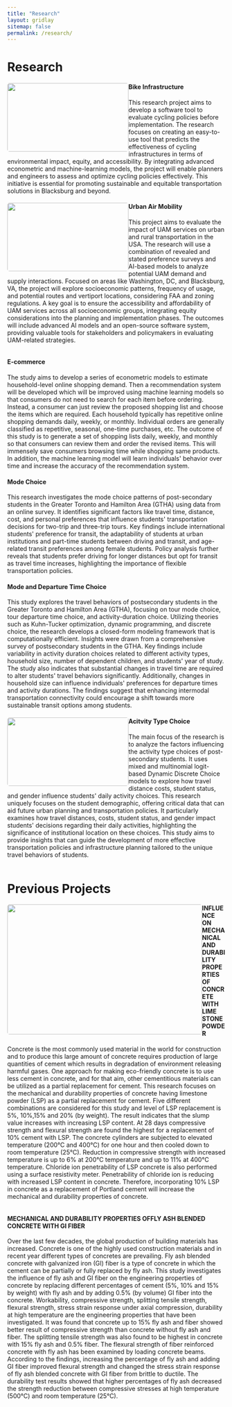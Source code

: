 ```yaml
---
title: "Research"
layout: gridlay
sitemap: false
permalink: /research/
---
```


# Research

<div class="rowl1">
  <img src="{{ site.url }}{{ site.baseurl }}/gifs/bi.gif" class="img-responsive" style="float: left; border-radius: 5px; width: 280px; height: 158px" />
  <h4>Bike Infrastructure</h4>

 This research project aims to develop a software tool to evaluate cycling policies before implementation. The research focuses on creating an easy-to-use tool that predicts the effectiveness of cycling infrastructures in terms of environmental impact, equity, and accessibility. By integrating advanced econometric and machine-learning models, the project will enable planners and engineers to assess and optimize cycling policies effectively. This initiative is essential for promoting sustainable and equitable transportation solutions in Blacksburg and beyond.




<div class="rowl1">
  <img src="{{ site.url }}{{ site.baseurl }}/gifs/uam.gif" class="img-responsive" style="float: left; border-radius: 5px; width: 280px; height: 158px" />
  <h4>Urban Air Mobility</h4>

This project aims to evaluate the impact of UAM services on urban and rural transportation in the USA. The research will use a combination of revealed and stated preference surveys and AI-based models to analyze potential UAM demand and supply interactions. Focused on areas like Washington, DC, and Blacksburg, VA, the project will explore socioeconomic patterns, frequency of usage, and potential routes and vertiport locations, considering FAA and zoning regulations. A key goal is to ensure the accessibility and affordability of UAM services across all socioeconomic groups, integrating equity considerations into the planning and implementation phases. The outcomes will include advanced AI models and an open-source software system, providing valuable tools for stakeholders and policymakers in evaluating UAM-related strategies.

  <ul style="overflow: hidden">
  </ul>
</div>





<div class="rowl1">

<h4>E-commerce</h4>

 The study aims to develop a series of econometric models to estimate household-level online shopping demand. Then a recommendation system will be developed which will be improved using machine learning models so that consumers do not need to search for each item before ordering. Instead, a consumer can just review the proposed shopping list and choose the items which are required. Each household typically has repetitive online shopping demands daily, weekly, or monthly. Individual orders are generally classified as repetitive, seasonal, one-time purchases, etc. The outcome of this study is to generate a set of shopping lists daily, weekly, and monthly so that consumers can review them and order the revised items. This will immensely save consumers browsing time while shopping same products. In addition, the machine learning model will learn individuals' behavior over time and increase the accuracy of the recommendation system.




<div class="rowl1">

<h4>Mode Choice</h4>

 This research investigates the mode choice patterns of post-secondary students in the Greater Toronto and Hamilton Area (GTHA) using data from an online survey. It identifies significant factors like travel time, distance, cost, and personal preferences that influence students' transportation decisions for two-trip and three-trip tours. Key findings include international students' preference for transit, the adaptability of students at urban institutions and part-time students between driving and transit, and age-related transit preferences among female students. Policy analysis further reveals that students prefer driving for longer distances but opt for transit as travel time increases, highlighting the importance of flexible transportation policies.





<div class="rowl1">

<h4>Mode and Departure Time Choice</h4>

This study explores the travel behaviors of postsecondary students in the Greater Toronto and Hamilton Area (GTHA), focusing on tour mode choice, tour departure time choice, and activity-duration choice. Utilizing theories such as Kuhn-Tucker optimization, dynamic programming, and discrete choice, the research develops a closed-form modeling framework that is computationally efficient. Insights were drawn from a comprehensive survey of postsecondary students in the GTHA. Key findings include variability in activity duration choices related to different activity types, household size, number of dependent children, and students' year of study. The study also indicates that substantial changes in travel time are required to alter students' travel behaviors significantly. Additionally, changes in household size can influence individuals' preferences for departure times and activity durations. The findings suggest that enhancing intermodal transportation connectivity could encourage a shift towards more sustainable transit options among students.


<div class="rowl1">
  <img src="{{ site.url }}{{ site.baseurl }}/gifs/atc.gif" class="img-responsive" style="float: left; border-radius: 5px; width: 280px; height: 158px" />
  <h4>Acitvity Type Choice</h4>

The main focus of the research is to analyze the factors influencing the activity type choices of post-secondary students. It uses mixed and multinomial logit-based Dynamic Discrete Choice models to explore how travel distance costs, student status, and gender influence students' daily activity choices. This research uniquely focuses on the student demographic, offering critical data that can aid future urban planning and transportation policies. It particularly examines how travel distances, costs, student status, and gender impact students' decisions regarding their daily activities, highlighting the significance of institutional location on these choices. This study aims to provide insights that can guide the development of more effective transportation policies and infrastructure planning tailored to the unique travel behaviors of students.

 
<div align= center>

  

</div>
  <ul style="overflow: hidden">
  </ul>
</div>


# Previous Projects
<div class="rowl1">
<img src="{{ site.url }}{{ site.baseurl }}/gifs/LP.gif" class="img-responsive" style="float: left; border-radius: 5px; width: 450px; height: 300px" />
<h4>INFLUENCE ON MECHANICAL AND DURABILITY PROPERTIES OF CONCRETE WITH LIME STONE POWDER </h4>

Concrete is the most commonly used material in the world for construction and to produce this large amount of concrete requires production of large quantities of cement which results in degradation of environment releasing harmful gases. One approach for making eco-friendly concrete is to use less cement in concrete, and for that aim, other cementitious materials can be utilized as a partial replacement for cement. This research focuses on the mechanical and durability properties of concrete having limestone powder (LSP) as a partial replacement for cement. Five different combinations are considered for this study and level of LSP replacement is 5%, 10%,15% and 20% (by weight). The result indicates that the slump value increases with increasing LSP content. At 28 days compressive strength and flexural strength are found the highest for a replacement of 10% cement with LSP. The concrete cylinders are subjected to elevated temperature (200°C and 400°C) for one hour and then cooled down to room temperature (25°C). Reduction in compressive strength with increased temperature is up to 6% at 200°C temperature and up to 11% at 400°C temperature. Chloride ion penetrability of LSP concrete is also performed using a surface resistivity meter. Penetrability of chloride ion is reducing with increased LSP content in concrete. Therefore, incorporating 10% LSP in concrete as a replacement of Portland cement will increase the mechanical and durability properties of concrete.   



 
<div align= center>


</div>


</div>
  <ul style="overflow: hidden">
</ul>




<div class="rowl1">

<h4>MECHANICAL AND DURABILITY PROPERTIES OFFLY ASH BLENDED CONCRETE WITH GI FIBER</h4>

Over the last few decades, the global production of building materials has increased. Concrete is one of the highly used construction materials and in recent year different types of concretes are prevailing. Fly ash blended concrete with galvanized iron (GI) fiber is a type of concrete in which the cement can be partially or fully replaced by fly ash. This study investigates the influence of fly ash and GI fiber on the
engineering properties of concrete by replacing different percentages of cement (5%, 10% and 15% by weight) with fly ash and by adding 0.5% (by volume) GI fiber into the concrete. Workability, compressive strength, splitting tensile strength, flexural strength, stress strain response under axial compression, durability at high temperature are the engineering properties that have been investigated. It was found that
concrete up to 15% fly ash and fiber showed better result of compressive strength than concrete without fly ash and fiber. The splitting tensile strength was also found to be highest in concrete with 15% fly ash and 0.5% fiber. The flexural strength of fiber reinforced concrete with fly ash has been examined by loading concrete beams. According to the findings, increasing the percentage of fly ash and adding GI fiber
improved flexural strength and changed the stress strain response of fly ash blended concrete with GI fiber from brittle to ductile. The durability test results showed that higher percentages of fly ash decreased the strength reduction between compressive stresses at high temperature (500°C) and room temperature (25°C).




</div>
  <ul style="overflow: hidden">
  </ul>
</div>








